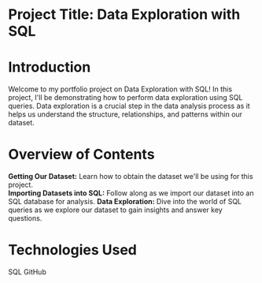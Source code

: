 # Project Title: Data Exploration with SQL

# Introduction
Welcome to my portfolio project on Data Exploration with SQL! In this project, I'll be demonstrating how to perform data exploration using SQL queries. Data exploration is a crucial step in the data analysis process as it helps us understand the structure, relationships, and patterns within our dataset.

# Overview of Contents
**Getting Our Dataset:** Learn how to obtain the dataset we'll be using for this project.                                                    
**Importing Datasets into SQL:** Follow along as we import our dataset into an SQL database for analysis.
**Data Exploration:** Dive into the world of SQL queries as we explore our dataset to gain insights and answer key questions.

# Technologies Used
SQL
GitHub
